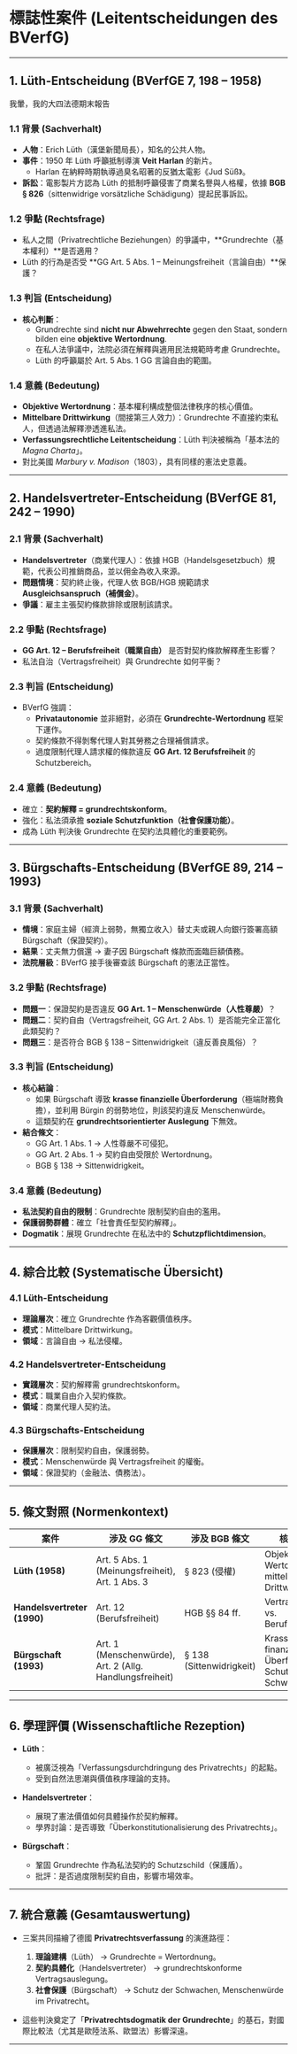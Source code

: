 # 標誌性案件 (Leitentscheidungen des BVerfG)

---

## 1. Lüth-Entscheidung (BVerfGE 7, 198 – 1958)

我暈，我的大四法德期末報告

### 1.1 背景 (Sachverhalt)

- **人物**：Erich Lüth（漢堡新聞局長），知名的公共人物。  
- **事件**：1950 年 Lüth 呼籲抵制導演 **Veit Harlan** 的新片。  
  - Harlan 在納粹時期執導過臭名昭著的反猶太電影《Jud Süß》。  
- **訴訟**：電影製片方認為 Lüth 的抵制呼籲侵害了商業名譽與人格權，依據 **BGB § 826**（sittenwidrige vorsätzliche Schädigung）提起民事訴訟。  

### 1.2 爭點 (Rechtsfrage)

- 私人之間（Privatrechtliche Beziehungen）的爭議中，**Grundrechte（基本權利）**是否適用？  
- Lüth 的行為是否受 **GG Art. 5 Abs. 1 – Meinungsfreiheit（言論自由）**保護？  

### 1.3 判旨 (Entscheidung)

- **核心判斷**：  
  - Grundrechte sind **nicht nur Abwehrrechte** gegen den Staat, sondern bilden eine **objektive Wertordnung**.  
  - 在私人法爭議中，法院必須在解釋與適用民法規範時考慮 Grundrechte。  
  - Lüth 的呼籲屬於 Art. 5 Abs. 1 GG 言論自由的範圍。  

### 1.4 意義 (Bedeutung)

- **Objektive Wertordnung**：基本權利構成整個法律秩序的核心價值。  
- **Mittelbare Drittwirkung**（間接第三人效力）：Grundrechte 不直接約束私人，但透過法解釋滲透進私法。  
- **Verfassungsrechtliche Leitentscheidung**：Lüth 判決被稱為「基本法的 *Magna Charta*」。  
- 對比美國 *Marbury v. Madison*（1803），具有同樣的憲法史意義。  

---

## 2. Handelsvertreter-Entscheidung (BVerfGE 81, 242 – 1990)

### 2.1 背景 (Sachverhalt)

- **Handelsvertreter**（商業代理人）：依據 HGB（Handelsgesetzbuch）規範，代表公司推銷商品，並以佣金為收入來源。  
- **問題情境**：契約終止後，代理人依 BGB/HGB 規範請求 **Ausgleichsanspruch（補償金）**。  
- **爭議**：雇主主張契約條款排除或限制該請求。  

### 2.2 爭點 (Rechtsfrage)

- **GG Art. 12 – Berufsfreiheit（職業自由）** 是否對契約條款解釋產生影響？  
- 私法自治（Vertragsfreiheit）與 Grundrechte 如何平衡？  

### 2.3 判旨 (Entscheidung)

- BVerfG 強調：  
  - **Privatautonomie** 並非絕對，必須在 **Grundrechte-Wertordnung** 框架下運作。  
  - 契約條款不得剝奪代理人對其勞務之合理補償請求。  
  - 過度限制代理人請求權的條款違反 **GG Art. 12 Berufsfreiheit** 的 Schutzbereich。  

### 2.4 意義 (Bedeutung)

- 確立：**契約解釋 = grundrechtskonform**。  
- 強化：私法須承擔 **soziale Schutzfunktion（社會保護功能）**。  
- 成為 Lüth 判決後 Grundrechte 在契約法具體化的重要範例。  

---

## 3. Bürgschafts-Entscheidung (BVerfGE 89, 214 – 1993)

### 3.1 背景 (Sachverhalt)

- **情境**：家庭主婦（經濟上弱勢，無獨立收入）替丈夫或親人向銀行簽署高額 Bürgschaft（保證契約）。  
- **結果**：丈夫無力償還 → 妻子因 Bürgschaft 條款而面臨巨額債務。  
- **法院層級**：BVerfG 接手後審查該 Bürgschaft 的憲法正當性。  

### 3.2 爭點 (Rechtsfrage)

- **問題一**：保證契約是否違反 **GG Art. 1 – Menschenwürde（人性尊嚴）**？  
- **問題二**：契約自由（Vertragsfreiheit, GG Art. 2 Abs. 1）是否能完全正當化此類契約？  
- **問題三**：是否符合 BGB § 138 – Sittenwidrigkeit（違反善良風俗）？  

### 3.3 判旨 (Entscheidung)

- **核心結論**：  
  - 如果 Bürgschaft 導致 **krasse finanzielle Überforderung**（極端財務負擔），並利用 Bürgin 的弱勢地位，則該契約違反 Menschenwürde。  
  - 這類契約在 **grundrechtsorientierter Auslegung** 下無效。  
- **結合條文**：  
  - GG Art. 1 Abs. 1 → 人性尊嚴不可侵犯。  
  - GG Art. 2 Abs. 1 → 契約自由受限於 Wertordnung。  
  - BGB § 138 → Sittenwidrigkeit。  

### 3.4 意義 (Bedeutung)

- **私法契約自由的限制**：Grundrechte 限制契約自由的濫用。  
- **保護弱勢群體**：確立「社會責任型契約解釋」。  
- **Dogmatik**：展現 Grundrechte 在私法中的 **Schutzpflichtdimension**。  

---

## 4. 綜合比較 (Systematische Übersicht)

### 4.1 Lüth-Entscheidung

- **理論層次**：確立 Grundrechte 作為客觀價值秩序。  
- **模式**：Mittelbare Drittwirkung。  
- **領域**：言論自由 → 私法侵權。  

### 4.2 Handelsvertreter-Entscheidung

- **實踐層次**：契約解釋需 grundrechtskonform。  
- **模式**：職業自由介入契約條款。  
- **領域**：商業代理人契約法。  

### 4.3 Bürgschafts-Entscheidung

- **保護層次**：限制契約自由，保護弱勢。  
- **模式**：Menschenwürde 與 Vertragsfreiheit 的權衡。  
- **領域**：保證契約（金融法、債務法）。  

---

## 5. 條文對照 (Normenkontext)

| 案件 | 涉及 GG 條文 | 涉及 BGB 條文 | 核心概念 |
|------|--------------|---------------|----------|
| **Lüth (1958)** | Art. 5 Abs. 1 (Meinungsfreiheit), Art. 1 Abs. 3 | § 823 (侵權) | Objektive Wertordnung, mittelbare Drittwirkung |
| **Handelsvertreter (1990)** | Art. 12 (Berufsfreiheit) | HGB §§ 84 ff. | Vertragsfreiheit vs. Berufsfreiheit |
| **Bürgschaft (1993)** | Art. 1 (Menschenwürde), Art. 2 (Allg. Handlungsfreiheit) | § 138 (Sittenwidrigkeit) | Krasse finanzielle Überforderung, Schutz der Schwachen |

---

## 6. 學理評價 (Wissenschaftliche Rezeption)

- **Lüth**：  
  - 被廣泛視為「Verfassungsdurchdringung des Privatrechts」的起點。  
  - 受到自然法思潮與價值秩序理論的支持。  

- **Handelsvertreter**：  
  - 展現了憲法價值如何具體操作於契約解釋。  
  - 學界討論：是否導致「Überkonstitutionalisierung des Privatrechts」。  

- **Bürgschaft**：  
  - 鞏固 Grundrechte 作為私法契約的 Schutzschild（保護盾）。  
  - 批評：是否過度限制契約自由，影響市場效率。  

---

## 7. 統合意義 (Gesamtauswertung)

- 三案共同描繪了德國 **Privatrechtsverfassung** 的演進路徑：  
  1. **理論建構**（Lüth） → Grundrechte = Wertordnung。  
  2. **契約具體化**（Handelsvertreter） → grundrechtskonforme Vertragsauslegung。  
  3. **社會保護**（Bürgschaft） → Schutz der Schwachen, Menschenwürde im Privatrecht。  

- 這些判決奠定了「**Privatrechtsdogmatik der Grundrechte**」的基石，對國際比較法（尤其是歐陸法系、歐盟法）影響深遠。  

---